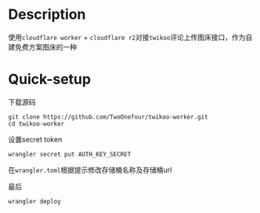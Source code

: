 # Description
使用`cloudflare worker` + `cloudflare r2`对接`twikoo`评论上传图床接口，作为自建免费方案图床的一种

# Quick-setup
下载源码
```
git clone https://github.com/TwoOnefour/twikoo-worker.git
cd twikoo-worker
```


设置secret token
```
wrangler secret put AUTH_KEY_SECRET
```

在`wrangler.toml`根据提示修改存储桶名称及存储桶url

最后
```
wrangler deploy
```


